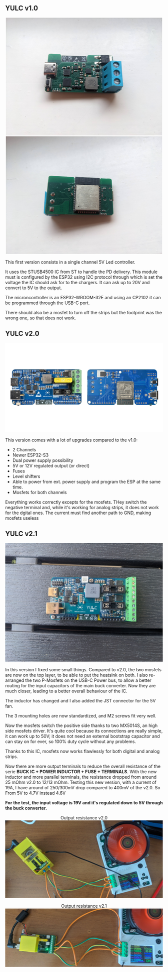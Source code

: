 ## YULC v1.0
<center>
<p>
<img src="https://github.com/ale1800/YULC/blob/main/images/v1.0/front_v1.0.jpg" alt="accessibility text" width="500">
<img src="https://github.com/ale1800/YULC/blob/main/images/v1.0/back_v1.0.jpg" alt="accessibility text" width="500">
</p>
</center>
This first version consists in a single channel 5V Led controller.

It uses the STUSB4500 IC from ST to handle the PD delivery. This module must is configured by the ESP32 using I2C protocol through which is set the voltage the IC should ask for to the chargers.
It can ask up to 20V and convert to 5V to the output.

The microncontroller is an ESP32-WROOM-32E and using an CP2102 it can be programmed through the USB-C port.

There should also be a mosfet to turn off the strips but the footprint was the wrong one, so that does not work.

## YULC v2.0
<center>
  <p>
    <img src="https://github.com/ale1800/YULC/blob/main/images/White-bg-images/yulc-front-back-01.jpeg" >
  </p>
</center>
This version comes with a lot of upgrades compared to the v1.0:

- 2 Channels
- Newer ESP32-S3
- Dual power supply possibility
- 5V or 12V regulated output (or direct)
- Fuses
- Level shifters
- Able to power from ext. power supply and program the ESP at the same time.
- Mosfets for both channels

Everything works correctly excepts for the mosfets. THey switch the negative terminal and, while it's working for analog strips, it does not work for the dgital ones. The current must find another path to GND, making mosfets useless

## YULC v2.1
<center>
  <p>
    <img src="https://github.com/ale1800/YULC/blob/main/images/v2.1/front-2.jpg" width="700">
  </p>
</center>

In this version I fixed some small things. Compared to v2.0, the two mosfets are now on the top layer, to be able to put the heatsink on both. I also re-arranged the two P-Mosfets on the USB-C Power bus, to allow a better routing for the input capacitors of the main buck converter. Now they are much closer, leading to a better overall behaviour of the IC.

The inductor has changed and I also added the JST connector for the 5V fan.

The 3 mounting holes are now standardized, and M2 screws fit very well.

Now the mosfets switch the positive side thanks to two MX5014S, an high side mosfets driver. It's quite cool because its connections are really simple, it can work up to 50V; it does not need an external bootstrap capacitor and can stay on for ever, so 100% duty cycle without any problems.

Thanks to this IC, mosfets now works flawlessly for both digital and analog strips.


Now there are more output terminals to reduce the overall resistance of the serie **BUCK IC + POWER INDUCTOR + FUSE + TERMINALS**. With the new inductor and more parallel terminals, the resistance dropped from around 25 mOhm v2.0 to 12/13 mOhm. Testing this new version, with a current of 19A, I have around of 250/300mV drop compared to 400mV of the v2.0. So From 5V to 4.7V instead 4.6V

**For the test, the input voltage is 19V and it's regulated down to 5V through the buck converter.**
<center>
  <p>
    <figcaption>Output resistance v2.0</figcaption>
    <img src="https://github.com/ale1800/YULC/blob/main/images/tests/test_v2.0.jpg" >
  </p>
</center>
<center>
  <p>
    <figcaption>Output resistance v2.1</figcaption>
    <img src="https://github.com/ale1800/YULC/blob/main/images/tests/test_v2.1.jpg" >
  </p>
</center>

